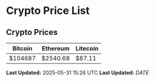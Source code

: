 # Crypto Price List

## Crypto Prices
| Bitcoin | Ethereum | Litecoin |
| ------- | -------- | -------- |
| $104687 | $2540.68 | $87.11 |
**Last Updated:** 2025-05-31 15:26 UTC
**Last Updated:** $DATE$
